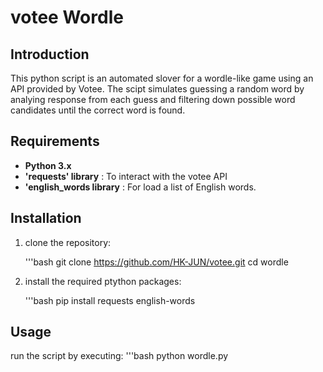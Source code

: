 # votee Wordle
## Introduction

This python script is an automated slover for a wordle-like game using an API provided by Votee.
The scipt simulates guessing a random word by analying response from each guess and filtering down possible word candidates until the correct word is found.

## Requirements
- **Python 3.x**
- **'requests' library** : To interact with the votee API
- **'english_words library** : For load a list of English words.

## Installation
1. clone the repository:

    '''bash
    git clone https://github.com/HK-JUN/votee.git
    cd wordle
    
2. install the required ptython packages:

    '''bash
    pip install requests english-words
## Usage
run the script by executing:
    '''bash
    python wordle.py

